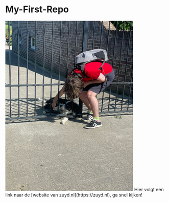 # My-First-Repo
<img src="ikhond.jpg" width="400" alt="Ik die een hond aait"/>
Hier volgt een link naar de [website van zuyd.nl](https://zuyd.nl), ga snel kijken!
